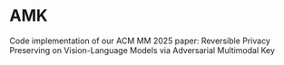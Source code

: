 # AMK
Code implementation of our ACM MM 2025 paper: Reversible Privacy Preserving on Vision-Language Models via Adversarial Multimodal Key
